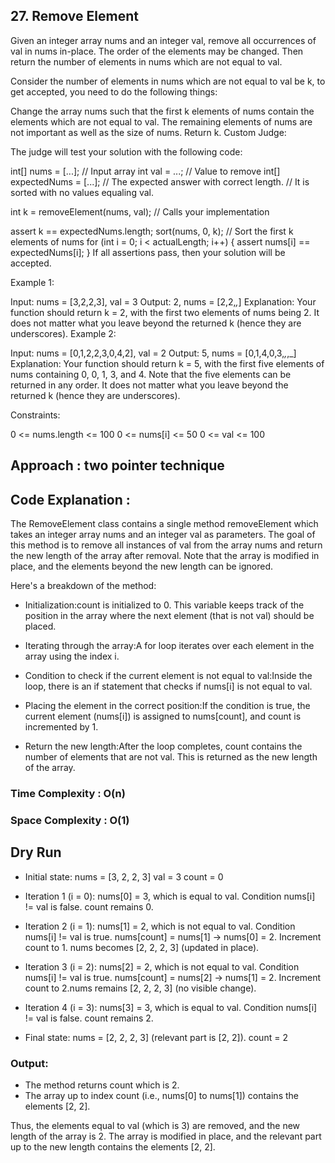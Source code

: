 ## 27. Remove Element

Given an integer array nums and an integer val, remove all occurrences of val in nums in-place. The order of the elements may be changed. Then return the number of elements in nums which are not equal to val.

Consider the number of elements in nums which are not equal to val be k, to get accepted, you need to do the following things:

Change the array nums such that the first k elements of nums contain the elements which are not equal to val. The remaining elements of nums are not important as well as the size of nums.
Return k.
Custom Judge:

The judge will test your solution with the following code:

int[] nums = [...]; // Input array
int val = ...; // Value to remove
int[] expectedNums = [...]; // The expected answer with correct length.
                            // It is sorted with no values equaling val.

int k = removeElement(nums, val); // Calls your implementation

assert k == expectedNums.length;
sort(nums, 0, k); // Sort the first k elements of nums
for (int i = 0; i < actualLength; i++) {
    assert nums[i] == expectedNums[i];
}
If all assertions pass, then your solution will be accepted.

Example 1:

Input: nums = [3,2,2,3], val = 3
Output: 2, nums = [2,2,_,_]
Explanation: Your function should return k = 2, with the first two elements of nums being 2.
It does not matter what you leave beyond the returned k (hence they are underscores).
Example 2:

Input: nums = [0,1,2,2,3,0,4,2], val = 2
Output: 5, nums = [0,1,4,0,3,_,_,_]
Explanation: Your function should return k = 5, with the first five elements of nums containing 0, 0, 1, 3, and 4.
Note that the five elements can be returned in any order.
It does not matter what you leave beyond the returned k (hence they are underscores).
 

Constraints:

0 <= nums.length <= 100
0 <= nums[i] <= 50
0 <= val <= 100

## Approach : two pointer technique 

## Code Explanation : 
The RemoveElement class contains a single method removeElement which takes an integer array nums and an integer val as parameters. The goal of this method is to remove all instances of val from the array nums and return the new length of the array after removal. Note that the array is modified in place, and the elements beyond the new length can be ignored.

Here's a breakdown of the method:

- Initialization:count is initialized to 0. This variable keeps track of the position in the array where the next element (that is not val) should be placed.

- Iterating through the array:A for loop iterates over each element in the array using the index i.

- Condition to check if the current element is not equal to val:Inside the loop, there is an if statement that checks if nums[i] is not equal to val.

- Placing the element in the correct position:If the condition is true, the current element (nums[i]) is assigned to nums[count], and count is incremented by 1.

- Return the new length:After the loop completes, count contains the number of elements that are not val. This is returned as the new length of the array.

### Time Complexity : O(n)
### Space Complexity : O(1)

## Dry Run
- Initial state:
nums = [3, 2, 2, 3]
val = 3
count = 0

- Iteration 1 (i = 0):
nums[0] = 3, which is equal to val.
Condition nums[i] != val is false.
count remains 0.

- Iteration 2 (i = 1):
nums[1] = 2, which is not equal to val.
Condition nums[i] != val is true.
nums[count] = nums[1] -> nums[0] = 2.
Increment count to 1.
nums becomes [2, 2, 2, 3] (updated in place).

- Iteration 3 (i = 2):
nums[2] = 2, which is not equal to val.
Condition nums[i] != val is true.
nums[count] = nums[2] -> nums[1] = 2.
Increment count to 2.nums remains [2, 2, 2, 3] (no visible change).

- Iteration 4 (i = 3):
nums[3] = 3, which is equal to val.
Condition nums[i] != val is false.
count remains 2.

- Final state:
nums = [2, 2, 2, 3] (relevant part is [2, 2]).
count = 2 

### Output:
- The method returns count which is 2.
- The array up to index count (i.e., nums[0] to nums[1]) contains the elements [2, 2].

Thus, the elements equal to val (which is 3) are removed, and the new length of the array is 2. The array is modified in place, and the relevant part up to the new length contains the elements [2, 2].